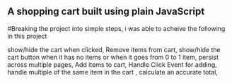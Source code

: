 ## A shopping cart built using plain JavaScript 

#Breaking the project into simple steps, i was able to acheive the following in this project

 show/hide the cart when clicked,
 Remove items from cart,
 show/hide the cart button when it has no items or when it goes from 0 to 1 item,
 persist across multiple pages,
 Add items to cart,
 Handle Click Event for adding,
 handle multiple of the same item in the cart ,
 calculate an accurate total,

 
 
